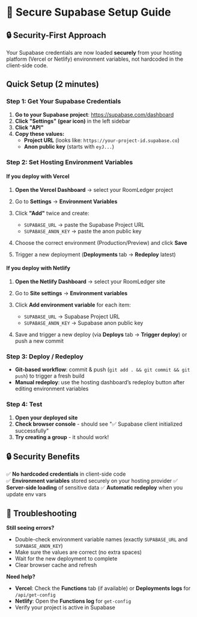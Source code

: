 # 🔧 Secure Supabase Setup Guide

## 🔒 **Security-First Approach**

Your Supabase credentials are now loaded **securely** from your hosting platform (Vercel or Netlify) environment variables, not hardcoded in the client-side code.

## Quick Setup (2 minutes)

### Step 1: Get Your Supabase Credentials

1. **Go to your Supabase project**: https://supabase.com/dashboard
2. **Click "Settings" (gear icon)** in the left sidebar
3. **Click "API"**
4. **Copy these values:**
   - **Project URL** (looks like: `https://your-project-id.supabase.co`)
   - **Anon public key** (starts with `eyJ...`)

### Step 2: Set Hosting Environment Variables

#### If you deploy with **Vercel**

1. **Open the Vercel Dashboard** → select your RoomLedger project
2. Go to **Settings** → **Environment Variables**
3. Click **"Add"** twice and create:

   - `SUPABASE_URL` → paste the Supabase Project URL
   - `SUPABASE_ANON_KEY` → paste the anon public key

4. Choose the correct environment (Production/Preview) and click **Save**
5. Trigger a new deployment (**Deployments** tab → **Redeploy** latest)

#### If you deploy with **Netlify**

1. **Open the Netlify Dashboard** → select your RoomLedger site
2. Go to **Site settings** → **Environment variables**
3. Click **Add environment variable** for each item:

   - `SUPABASE_URL` → Supabase Project URL
   - `SUPABASE_ANON_KEY` → Supabase anon public key

4. Save and trigger a new deploy (via **Deploys** tab → **Trigger deploy**) or push a new commit

### Step 3: Deploy / Redeploy

- **Git-based workflow**: commit & push (`git add . && git commit && git push`) to trigger a fresh build
- **Manual redeploy**: use the hosting dashboard’s redeploy button after editing environment variables

### Step 4: Test

1. **Open your deployed site**
2. **Check browser console** - should see "✅ Supabase client initialized successfully"
3. **Try creating a group** - it should work!

## 🔒 **Security Benefits**

✅ **No hardcoded credentials** in client-side code  
✅ **Environment variables** stored securely on your hosting provider
✅ **Server-side loading** of sensitive data
✅ **Automatic redeploy** when you update env vars

## 🚨 Troubleshooting

**Still seeing errors?**
- Double-check environment variable names (exactly `SUPABASE_URL` and `SUPABASE_ANON_KEY`)
- Make sure the values are correct (no extra spaces)
- Wait for the new deployment to complete
- Clear browser cache and refresh

**Need help?**
- **Vercel**: Check the **Functions** tab (if available) or **Deployments logs** for `/api/get-config`
- **Netlify**: Open the **Functions log** for `get-config`
- Verify your project is active in Supabase